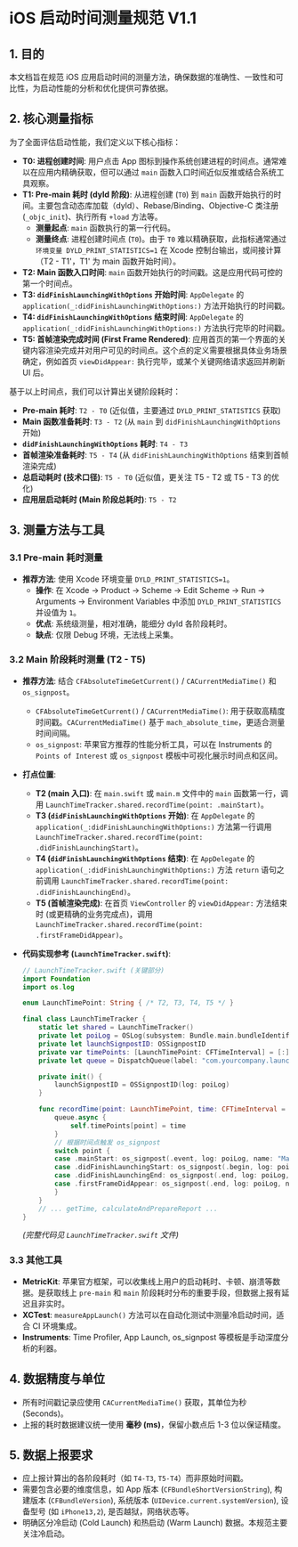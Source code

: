 # iOS 启动时间测量规范 V1.1


## 1. 目的

本文档旨在规范 iOS 应用启动时间的测量方法，确保数据的准确性、一致性和可比性，为启动性能的分析和优化提供可靠依据。

## 2. 核心测量指标

为了全面评估启动性能，我们定义以下核心指标：

*   **T0: 进程创建时间**: 用户点击 App 图标到操作系统创建进程的时间点。通常难以在应用内精确获取，但可以通过 `main` 函数入口时间近似反推或结合系统工具观察。
*   **T1: Pre-main 耗时 (dyld 阶段)**: 从进程创建 (`T0`) 到 `main` 函数开始执行的时间。主要包含动态库加载（dyld）、Rebase/Binding、Objective-C 类注册 (`_objc_init`)、执行所有 `+load` 方法等。
    *   **测量起点**: `main` 函数执行的第一行代码。
    *   **测量终点**: 进程创建时间点 (`T0`)。由于 `T0` 难以精确获取，此指标通常通过 `环境变量 DYLD_PRINT_STATISTICS=1` 在 Xcode 控制台输出，或间接计算（T2 - T1'，T1' 为 main 函数开始时间）。
*   **T2: Main 函数入口时间**: `main` 函数开始执行的时间戳。这是应用代码可控的第一个时间点。
*   **T3: `didFinishLaunchingWithOptions` 开始时间**: `AppDelegate` 的 `application(_:didFinishLaunchingWithOptions:)` 方法开始执行的时间戳。
*   **T4: `didFinishLaunchingWithOptions` 结束时间**: `AppDelegate` 的 `application(_:didFinishLaunchingWithOptions:)` 方法执行完毕的时间戳。
*   **T5: 首帧渲染完成时间 (First Frame Rendered)**: 应用首页的第一个界面的关键内容渲染完成并对用户可见的时间点。这个点的定义需要根据具体业务场景确定，例如首页 `viewDidAppear:` 执行完毕，或某个关键网络请求返回并刷新 UI 后。

基于以上时间点，我们可以计算出关键阶段耗时：

*   **Pre-main 耗时**: `T2 - T0` (近似值，主要通过 `DYLD_PRINT_STATISTICS` 获取)
*   **Main 函数准备耗时**: `T3 - T2` (从 `main` 到 `didFinishLaunchingWithOptions` 开始)
*   **`didFinishLaunchingWithOptions` 耗时**: `T4 - T3`
*   **首帧渲染准备耗时**: `T5 - T4` (从 `didFinishLaunchingWithOptions` 结束到首帧渲染完成)
*   **总启动耗时 (技术口径)**: `T5 - T0` (近似值，更关注 T5 - T2 或 T5 - T3 的优化)
*   **应用层启动耗时 (Main 阶段总耗时)**: `T5 - T2`

## 3. 测量方法与工具

### 3.1 Pre-main 耗时测量

*   **推荐方法**: 使用 Xcode 环境变量 `DYLD_PRINT_STATISTICS=1`。
    *   **操作**: 在 Xcode -> Product -> Scheme -> Edit Scheme -> Run -> Arguments -> Environment Variables 中添加 `DYLD_PRINT_STATISTICS` 并设值为 `1`。
    *   **优点**: 系统级测量，相对准确，能细分 dyld 各阶段耗时。
    *   **缺点**: 仅限 Debug 环境，无法线上采集。

### 3.2 Main 阶段耗时测量 (T2 - T5)

*   **推荐方法**: 结合 `CFAbsoluteTimeGetCurrent()` / `CACurrentMediaTime()` 和 `os_signpost`。
    *   `CFAbsoluteTimeGetCurrent()` / `CACurrentMediaTime()`: 用于获取高精度时间戳。`CACurrentMediaTime()` 基于 `mach_absolute_time`，更适合测量时间间隔。
    *   `os_signpost`: 苹果官方推荐的性能分析工具，可以在 Instruments 的 `Points of Interest` 或 `os_signpost` 模板中可视化展示时间点和区间。

*   **打点位置**:
    *   **T2 (main 入口)**: 在 `main.swift` 或 `main.m` 文件中的 `main` 函数第一行，调用 `LaunchTimeTracker.shared.recordTime(point: .mainStart)`。
    *   **T3 (`didFinishLaunchingWithOptions` 开始)**: 在 `AppDelegate` 的 `application(_:didFinishLaunchingWithOptions:)` 方法第一行调用 `LaunchTimeTracker.shared.recordTime(point: .didFinishLaunchingStart)`。
    *   **T4 (`didFinishLaunchingWithOptions` 结束)**: 在 `AppDelegate` 的 `application(_:didFinishLaunchingWithOptions:)` 方法 `return` 语句之前调用 `LaunchTimeTracker.shared.recordTime(point: .didFinishLaunchingEnd)`。
    *   **T5 (首帧渲染完成)**: 在首页 `ViewController` 的 `viewDidAppear:` 方法结束时 (或更精确的业务完成点)，调用 `LaunchTimeTracker.shared.recordTime(point: .firstFrameDidAppear)`。

*   **代码实现参考 (`LaunchTimeTracker.swift`)**:
    ```swift
    // LaunchTimeTracker.swift (关键部分)
    import Foundation
    import os.log

    enum LaunchTimePoint: String { /* T2, T3, T4, T5 */ }

    final class LaunchTimeTracker {
        static let shared = LaunchTimeTracker()
        private let poiLog = OSLog(subsystem: Bundle.main.bundleIdentifier ?? "com.unknown", category: .pointsOfInterest)
        private let launchSignpostID: OSSignpostID
        private var timePoints: [LaunchTimePoint: CFTimeInterval] = [:]
        private let queue = DispatchQueue(label: "com.yourcompany.launchtracker.queue")

        private init() {
            launchSignpostID = OSSignpostID(log: poiLog)
        }

        func recordTime(point: LaunchTimePoint, time: CFTimeInterval = CACurrentMediaTime()) {
            queue.async {
                self.timePoints[point] = time
            }
            // 根据时间点触发 os_signpost
            switch point {
            case .mainStart: os_signpost(.event, log: poiLog, name: "Main Function Start", signpostID: launchSignpostID)
            case .didFinishLaunchingStart: os_signpost(.begin, log: poiLog, name: "didFinishLaunchingWithOptions", signpostID: launchSignpostID)
            case .didFinishLaunchingEnd: os_signpost(.end, log: poiLog, name: "didFinishLaunchingWithOptions", signpostID: launchSignpostID)
            case .firstFrameDidAppear: os_signpost(.end, log: poiLog, name: "AppLaunchToFirstFrame", signpostID: launchSignpostID); calculateAndPrepareReport()
            }
        }
        // ... getTime, calculateAndPrepareReport ...
    }
    ```
    *(完整代码见 `LaunchTimeTracker.swift` 文件)*

### 3.3 其他工具

*   **MetricKit**: 苹果官方框架，可以收集线上用户的启动耗时、卡顿、崩溃等数据。是获取线上 `pre-main` 和 `main` 阶段耗时分布的重要手段，但数据上报有延迟且非实时。
*   **XCTest**: `measureAppLaunch()` 方法可以在自动化测试中测量冷启动时间，适合 CI 环境集成。
*   **Instruments**: Time Profiler, App Launch, os_signpost 等模板是手动深度分析的利器。

## 4. 数据精度与单位

*   所有时间戳记录应使用 `CACurrentMediaTime()` 获取，其单位为秒 (Seconds)。
*   上报的耗时数据建议统一使用 **毫秒 (ms)**，保留小数点后 1-3 位以保证精度。

## 5. 数据上报要求

*   应上报计算出的各阶段耗时（如 `T4-T3`, `T5-T4`）而非原始时间戳。
*   需要包含必要的维度信息，如 App 版本 (`CFBundleShortVersionString`), 构建版本 (`CFBundleVersion`), 系统版本 (`UIDevice.current.systemVersion`), 设备型号 (如 `iPhone13,2`), 是否越狱，网络状态等。
*   明确区分冷启动 (Cold Launch) 和热启动 (Warm Launch) 数据。本规范主要关注冷启动。
